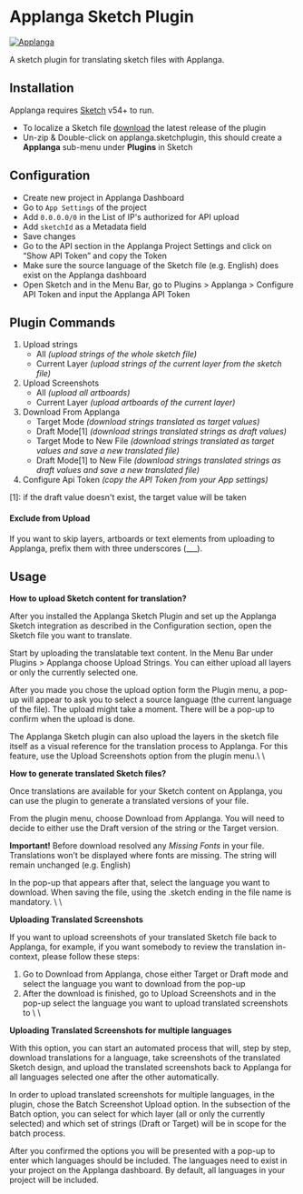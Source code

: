 # Applanga Sketch Plugin

[![Applanga](https://www.applanga.com/assets/images/applanga_blue.png)](https://applanga.com)

A sketch plugin for translating sketch files with Applanga.  

## Installation

Applanga requires [Sketch](https://www.sketch.com/) v54+ to run.

- To localize a Sketch file [download](https://github.com/applanga/sketch/releases/download/v1.0.2/applanga.sketchplugin.zip) the latest release of the plugin
- Un-zip & Double-click on applanga.sketchplugin, this should create a **Applanga** sub-menu under **Plugins** in Sketch


## Configuration

- Create new project in Applanga Dashboard
- Go to `App Settings` of the project
- Add `0.0.0.0/0` in the List of IP's authorized for API upload
- Add `sketchId` as a Metadata field
- Save changes
- Go to the API section in the Applanga Project Settings and click on “Show API Token” and copy the Token
- Make sure the source language of the Sketch file (e.g. English) does exist on the Applanga dashboard
- Open Sketch and in the Menu Bar, go to Plugins > Applanga > Configure API Token and input the Applanga API Token


## Plugin Commands

1. Upload strings
    * All _(upload strings of the whole sketch file)_
    * Current Layer _(upload strings of the current layer from the sketch file)_
2. Upload Screenshots
    * All _(upload all artboards)_
    * Current Layer _(upload artboards of the current layer)_
3. Download From Applanga
    * Target Mode _(download strings translated as target values)_
    * Draft Mode[1] _(download strings translated strings as draft values)_
    * Target Mode to New File _(download strings translated as target values and save a new translated file)_
    * Draft Mode[1] to New File _(download strings translated strings as draft values and save a new translated file)_
4. Configure Api Token _(copy the API Token from your App settings)_


[1]: if the draft value doesn't exist, the target value will be taken

#### Exclude from Upload

If you want to skip layers, artboards or text elements from uploading to Applanga, prefix them with three underscores (___).


## Usage

**How to upload Sketch content for translation?** 

After you installed the Applanga Sketch Plugin and set up the Applanga Sketch integration as described in the Configuration section, open the Sketch file you want to translate. 

Start by uploading the translatable text content. In the Menu Bar under Plugins > Applanga choose Upload Strings. You can either upload all layers or only the currently selected one. 

After you made you chose the upload option form the Plugin menu, a pop-up will appear to ask you to select a source language (the current language of the file). The upload might take a moment. There will be a pop-up to confirm when the upload is done.  

The Applanga Sketch plugin can also upload the layers in the sketch file itself as a visual reference for the translation process to Applanga. For this feature, use the Upload Screenshots option from the plugin menu.\ \ 

**How to generate translated Sketch files?**

Once translations are available for your Sketch content on Applanga, you can use the plugin to generate a translated versions of your file. 

From the plugin menu, choose Download from Applanga. You will need to decide to either use the Draft version of the string or the Target version. 

**Important!** Before download resolved any *Missing Fonts* in your file. Translations won’t be displayed where fonts are missing. The string will remain unchanged (e.g. English)

In the pop-up that appears after that, select the language you want to download. When saving the file, using the .sketch ending in the file name is mandatory. \ \ 

**Uploading Translated Screenshots**

If you want to upload screenshots of your translated Sketch file back to Applanga, for example, if you want somebody to review the translation in-context, please follow these steps:

1. Go to Download from Applanga, chose either Target or Draft mode and select the language you want to download from the pop-up
2. After the download is finished, go to Upload Screenshots and in the pop-up select the language you want to upload translated screenshots to \ \ 

**Uploading Translated Screenshots for multiple languages**

With this option, you can start an automated process that will, step by step, download translations for a language, take screenshots of the translated Sketch design, and upload the translated screenshots back to Applanga for all languages selected one after the other automatically. 

In order to upload translated screenshots for multiple languages, in the plugin, chose the Batch Screenshot Upload option. In the subsection of the Batch option, you can select for which layer (all or only the currently selected) and which set of strings (Draft or Target) will be in scope for the batch process. 

After you confirmed the options you will be presented with a pop-up to enter which languages should be included. The languages need to exist in your project on the Applanga dashboard. By default, all languages in your project will be included.  
